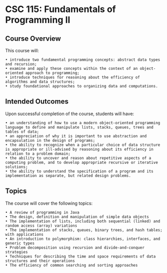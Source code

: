 # CSC 115: Fundamentals of Programming II

## Course Overview
This course will:

    • introduce two fundamental programming concepts: abstract data types and recursion;
    • examine and apply these concepts within the context of an object-oriented approach to programming;
    • introduce techniques for reasoning about the efficiency of algorithms and data structures;
    • study foundational approaches to organizing data and computations.

## Intended Outcomes
Upon successful completion of the course, students will have:

    • an understanding of how to use a modern object-oriented programming language to define and manipulate lists, stacks, queues, trees and tables of data;
    • an appreciation of why it is important to use abstraction and encapsulation in the design of programs;
    • the ability to recognize when a particular choice of data structure is appropriate or ill-advised by reasoning about its efficiency in relation to a problem domain;
    • the ability to uncover and reason about repetitive aspects of a computing problem, and to develop appropriate recursive or iterative solutions;
    • the ability to understand the specification of a program and its implementation as separate, but related design problems.

## Topics
The course will cover the following topics:

    • A review of programming in Java
    • The design, definition and manipulation of simple data objects
    • The implementation of lists, including both sequential (linked) and random access (array) variations
    • The implementation of stacks, queues, binary trees, and hash tables; with applications
    • An introduction to polymorphism: class hierarchies, interfaces, and generic types
    • Problem decomposition using recursion and divide-and-conquer strategies
    • Techniques for describing the time and space requirements of data structures and their operations
    • The efficiency of common searching and sorting approaches
